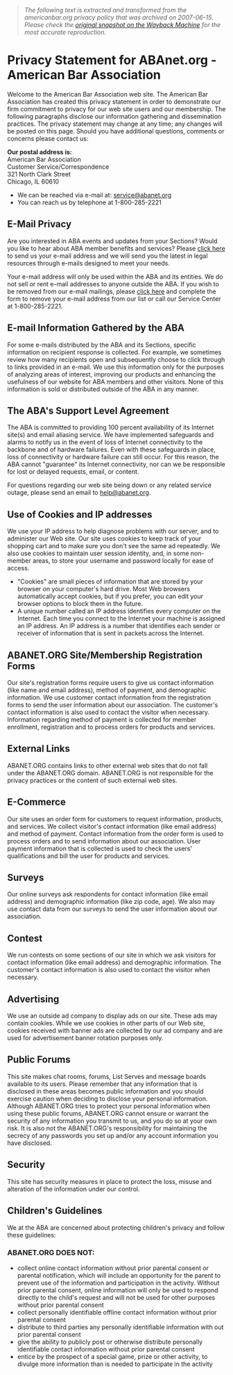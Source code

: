 > *The following text is extracted and transformed from the americanbar.org privacy policy that was archived on 2007-06-15. Please check the [original snapshot on the Wayback Machine](https://web.archive.org/web/20070615045431id_/http%3A//www.abanet.org/privacy_statement.html) for the most accurate reproduction.*

# Privacy Statement for ABAnet.org - American Bar Association

Welcome to the American Bar Association web site. The American Bar Association has created this privacy statement in order to demonstrate our firm commitment to privacy for our web site users and our membership. The following paragraphs disclose our information gathering and dissemination practices. The privacy statement may change at any time; any changes will be posted on this page. Should you have additional questions, comments or concerns please contact us: 

**Our postal address is:**  
American Bar Association  
Customer Service/Correspondence  
321 North Clark Street  
Chicago, IL 60610  


  * We can be reached via e-mail at: [service@abanet.org](mailto:service@abanet.org)
  * You can reach us by telephone at 1-800-285-2221



## E-Mail Privacy

Are you interested in ABA events and updates from your Sections? Would you like to hear about ABA member benefits and services? Please [click here](http://www.abanet.org/abanet/common/MyABA/home.cfm) to send us your e-mail address and we will send you the latest in legal resources through e-mails designed to meet your needs. 

Your e-mail address will only be used within the ABA and its entities. We do not sell or rent e-mail addresses to anyone outside the ABA. If you wish to be removed from our e-mail mailings, please [click here](http://www.abanet.org/abanet/common/MyABA/home.cfm) and complete the form to remove your e-mail address from our list or call our Service Center at 1-800-285-2221. 

## E-mail Information Gathered by the ABA

For some e-mails distributed by the ABA and its Sections, specific information on recipient response is collected. For example, we sometimes review how many recipients open and subsequently choose to click through to links provided in an e-mail. We use this information only for the purposes of analyzing areas of interest, improving our products and enhancing the usefulness of our website for ABA members and other visitors. None of this information is sold or distributed outside of the ABA in any manner. 

## The ABA's Support Level Agreement

The ABA is committed to providing 100 percent availability of its Internet site(s) and email aliasing service. We have implemented safeguards and alarms to notify us in the event of loss of Internet connectivity to the backbone and of hardware failures. Even with these safeguards in place, loss of connectivity or hardware failure can still occur. For this reason, the ABA cannot "guarantee" its Internet connectivity, nor can we be responsible for lost or delayed requests, email, or content. 

For questions regarding our web site being down or any related service outage, please send an email to [help@abanet.org](mailto:help@abanet.org). 

## Use of Cookies and IP addresses 

We use your IP address to help diagnose problems with our server, and to administer our Web site. Our site uses cookies to keep track of your shopping cart and to make sure you don't see the same ad repeatedly. We also use cookies to maintain user session identity, and, in some non-member areas, to store your username and password locally for ease of access. 

  * "Cookies" are small pieces of information that are stored by your browser on your computer's hard drive. Most Web browsers automatically accept cookies, but if you prefer, you can edit your browser options to block them in the future.
  * A unique number called an IP address identifies every computer on the Internet. Each time you connect to the Internet your machine is assigned an IP address. An IP address is a number that identifies each sender or receiver of information that is sent in packets across the Internet. 



## ABANET.ORG Site/Membership Registration Forms 

Our site's registration forms require users to give us contact information (like name and email address), method of payment, and demographic information. We use customer contact information from the registration forms to send the user information about our association. The customer's contact information is also used to contact the visitor when necessary. Information regarding method of payment is collected for member enrollment, registration and to process orders for products and services. 

## External Links

ABANET.ORG contains links to other external web sites that do not fall under the ABANET.ORG domain. ABANET.ORG is not responsible for the privacy practices or the content of such external web sites. 

## E-Commerce

Our site uses an order form for customers to request information, products, and services. We collect visitor's contact information (like email address) and method of payment. Contact information from the order form is used to process orders and to send information about our association. User payment information that is collected is used to check the users' qualifications and bill the user for products and services. 

## Surveys

Our online surveys ask respondents for contact information (like email address) and demographic information (like zip code, age). We also may use contact data from our surveys to send the user information about our association. 

## Contest

We run contests on some sections of our site in which we ask visitors for contact information (like email address) and demographic information. The customer's contact information is also used to contact the visitor when necessary. 

## Advertising

We use an outside ad company to display ads on our site. These ads may contain cookies. While we use cookies in other parts of our Web site, cookies received with banner ads are collected by our ad company and are used for advertisement banner rotation purposes only. 

## Public Forums

This site makes chat rooms, forums, List Serves and message boards available to its users. Please remember that any information that is disclosed in these areas becomes public information and you should exercise caution when deciding to disclose your personal information. Although ABANET.ORG tries to protect your personal information when using these public forums, ABANET.ORG cannot ensure or warrant the security of any information you transmit to us, and you do so at your own risk. It is also not the ABANET.ORG's responsibility for maintaining the secrecy of any passwords you set up and/or any account information you have disclosed. 

## Security

This site has security measures in place to protect the loss, misuse and alteration of the information under our control. 

## Children's Guidelines

We at the ABA are concerned about protecting children's privacy and follow these guidelines:

### ABANET.ORG DOES NOT:

  * collect online contact information without prior parental consent or parental notification, which will include an opportunity for the parent to prevent use of the information and participation in the activity. Without prior parental consent, online information will only be used to respond directly to the child's request and will not be used for other purposes without prior parental consent
  * collect personally identifiable offline contact information without prior parental consent
  * distribute to third parties any personally identifiable information with out prior parental consent
  * give the ability to publicly post or otherwise distribute personally identifiable contact information without prior parental consent
  * entice by the prospect of a special game, prize or other activity, to divulge more information than is needed to participate in the activity


